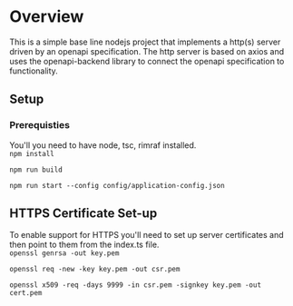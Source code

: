 <h1>Overview</h1>
<p>
This is a simple base line nodejs project that implements a http(s) server driven by an openapi specification.  The http server is based on axios and uses the openapi-backend library to connect the openapi specification to functionality.
<p>

<h2>Setup</h2>
<h3>Prerequisties</h2>
<p>You'll you need to have node, tsc, rimraf installed.</p?>


<code>
npm install
</code>

<code>
npm run build
</code>

<code>
npm run start --config config/application-config.json
</code>


<h2> HTTPS Certificate Set-up</h2>
To enable support for HTTPS you'll need to set up server certificates and then point to them from the index.ts file.

<code>
openssl genrsa -out key.pem
</code>

<code>
openssl req -new -key key.pem -out csr.pem
</code>

<code>
openssl x509 -req -days 9999 -in csr.pem -signkey key.pem -out cert.pem
</code>